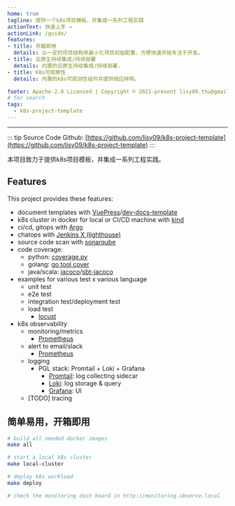```yaml
---
home: true
tagline: 提供一个k8s项目模板，并集成一系列工程实践
actionText: 快速上手 →
actionLink: /guide/
features:
- title: 开箱即用
  details: 以一定的项目结构来最小化项目初始配置，方便快速开始专注于开发。
- title: 云原生持续集成/持续部署
  details: 内置的云原生持续集成/持续部署.
- title: K8s可观察性
  details: 内置的k8s可观测性组件并提供相应样例。

footer: Apache-2.0 Licensed | Copyright © 2021-present lisy09.thu@gmail.com
# for search
tags:
  - k8s-project-template
---
```

[Argo]: https://argoproj.github.io/
[Jenkins X]: https://jenkins-x.io/
[lighthouse]: https://github.com/jenkins-x/lighthouse
[sonarqube]: https://github.com/SonarSource/sonarqube
[coverage.py]: https://github.com/nedbat/coveragepy
[go tool cover]: https://golang.org/cmd/cover/
[jacoco]: https://www.eclemma.org/jacoco/
[sbt-jacoco]: https://www.scala-sbt.org/sbt-jacoco/
[kind]: https://kind.sigs.k8s.io/
[locust]: https://locust.io/
[dev-docs-template]: https://github.com/lisy09/dev-docs-template
[VuePress]: https://vuepress.vuejs.org/
[vscode]: https://code.visualstudio.com/
[install vscode]: https://code.visualstudio.com/docs/setup/setup-overview
[vscode remote container]: https://marketplace.visualstudio.com/items?itemName=ms-vscode-remote.remote-containers
[Promtail]: https://grafana.com/docs/loki/latest/clients/promtail/
[Loki]: https://grafana.com/oss/loki/
[Grafana]: https://grafana.com/grafana/
[Prometheus]: https://prometheus.io/
---

::: tip Source Code
Github: [https://github.com/lisy09/k8s-project-template](https://github.com/lisy09/k8s-project-template)
:::

本项目致力于提供k8s项目模板，并集成一系列工程实践。

## Features

This project provides these features:
- document templates with [VuePress][VuePress]/[dev-docs-template][dev-docs-template]
- k8s cluster in docker for local or CI/CD machine with [kind][kind]
- ci/cd, gitops with [Argo][Argo]
- chatops with [Jenkins X (lighthouse)][lighthouse]
- source code scan with [sonarqube][sonarqube]
- code coverage:
  - python: [coverage.py][coverage.py]
  - golang: [go tool cover][go tool cover]
  - java/scala: [jacoco][jacoco]/[sbt-jacoco][sbt-jacoco]
- examples for various test x various language
  - unit test
  - e2e test
  - integration test/deployment test
  - load test 
    - [locust][locust]
- k8s observability
  - monitoring/metrics
    - [Prometheus][Prometheus]
  - alert to email/slack
    - [Prometheus][Prometheus]
  - logging
    - PGL stack: Promtail + Loki + Grafana
      - [Promtail][Promtail]: log collecting sidecar
      - [Loki][Loki]: log storage & query
      - [Grafana][Grafana]: UI
  - [TODO] tracing

## 简单易用，开箱即用

```bash
# build all needed docker images
make all

# start a local k8s cluster
make local-cluster

# deploy k8s workload
make deploy

# check the monitoring dash board in http://monitoring.observe.local
```